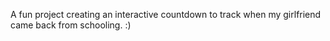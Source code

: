A fun project creating an interactive countdown to track when my girlfriend came back from schooling. 
:)
